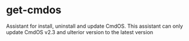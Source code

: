 # get-cmdos
Assistant for install, uninstall and update CmdOS.
This assistant can only update CmdOS v2.3 and ulterior version to the latest version
